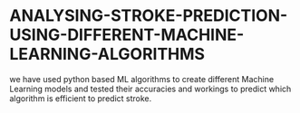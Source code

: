 # ANALYSING-STROKE-PREDICTION-USING-DIFFERENT-MACHINE-LEARNING-ALGORITHMS
  we have used python based ML algorithms to create different Machine Learning models and tested their accuracies and workings to predict which algorithm is efficient to predict stroke.
